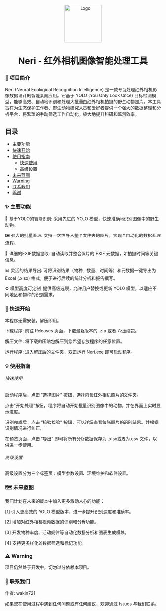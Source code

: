 <div align="center">
<img src="res/logo.png" alt="Logo" width="120" height="120">
<h1 align="center">Neri - 红外相机图像智能处理工具</h1>
</div>

<div align="center">

</div>

### 📖 项目简介
Neri (Neural Ecological Recognition Intelligence) 是一款专为处理红外相机影像数据设计的智能桌面应用。它基于 YOLO (You Only Look Once) 目标检测模型，能够高效、自动地识别和处理大批量由红外相机拍摄的野生动物照片。本工具旨在为生态保护工作者、野生动物研究人员和爱好者提供一个强大的数据整理和分析平台，将繁琐的手动筛选工作自动化，极大地提升科研和监测效率。

## 目录

- [主要功能](#-主要功能)
- [快速开始](#-快速开始)
- [使用指南](#-使用指南)
  - [快速使用](#快速使用)
  - [高级设置](#高级设置)
- [未来蓝图](#-未来蓝图)
- [Warning](#-Warning)
- [联系我们](#-联系我们)
- [鸣谢](#鸣谢)

### ✨ 主要功能

🎯 基于YOLO的智能识别: 采用先进的 YOLO 模型，快速准确地识别图像中的野生动物。

🖼️ 强大的批量处理: 支持一次性导入整个文件夹的图片，实现全自动化的数据处理流程。

📄 详细的EXIF数据提取: 自动读取并整合照片的 EXIF 元数据，如拍摄时间等关键信息。

📊 灵活的结果导出: 可将识别结果（物种、数量、时间等）和元数据一键导出为 Excel (.xlsx) 格式，便于进行后续的统计分析和报告撰写。

⚙️ 模型高度可定制: 提供高级选项，允许用户替换或更新 YOLO 模型，以适应不同地区和物种的识别需求。


### 🚀 快速开始

本程序无需安装，解压即用。

下载程序: 前往 Releases 页面，下载最新版本的 .zip 或者.7z压缩包。

解压文件: 将下载的压缩包解压到您希望存放程序的任意位置。

运行程序: 进入解压后的文件夹，双击运行 Neri.exe 即可启动程序。

### 💡 使用指南

###### 快速使用
启动程序后，点击 “选择图片” 按钮，选择包含红外相机照片的文件夹。

点击"开始处理"按钮，程序将自动开始批量识别图像中的动物，并在界面上实时显示进度。

识别完成后，点击 “校验检验” 按钮，可以详细查看每张照片的识别结果。并根据识别情况进行纠正。

在预览页面，点击 “导出” 即可将所有分析数据保存为 .xlsx或者为.csv 文件，以供进一步使用。

###### 高级设置

高级设置分为三个标签页：模型参数设置、环境维护和软件设置。

### 🗺️ 未来蓝图

我们计划在未来的版本中加入更多激动人心的功能：

[1] 引入更高效的 YOLO 模型版本，进一步提升识别速度和准确率。

[2] 增加对红外相机视频数据的识别和分析功能。

[3] 开发物种丰度、活动规律等自动化数据分析和图表生成模块。

[4] 支持更多样化的数据筛选和标记功能。

### ⚠️ Warning

项目仍然处于开发中，切勿过分依赖本项目。




### 📧 联系我们

作者: wakin721

如果您在使用过程中遇到任何问题或有任何建议，欢迎通过 Issues 与我们联系。

